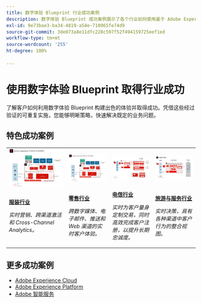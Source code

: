 ```yaml
---
title: 数字体验 Blueprint 行业成功案例
description: 数字体验 Blueprint 成功案例展示了各个行业如何使用基于 Adobe Experience Platform 的 Adobe Experience Cloud 应用程序实现业务价值。
exl-id: 9e73bae3-ba34-4819-a54e-710965fe74d9
source-git-commit: 3de073a8e11dfc228c597f52f494159725eef1ed
workflow-type: tm+mt
source-wordcount: '255'
ht-degree: 100%

---
```


# 使用数字体验 Blueprint 取得行业成功

了解客户如何利用数字体验 Blueprint 构建出色的体验并取得成功。凭借这些经过验证的可重复实施，您能够明晰策略，快速解决既定的业务问题。

## 特色成功案例

<table style="table-layout:fixed">
<tr>
  <td>
    <a href="https://experienceleague.adobe.com/docs/blueprints-learn/architecture/industry-success-stories/apparel.html?lang=zh-Hans"><img alt="使用受众激活、Customer Journey Analytics 和 Customer Journeys Blueprint 的服装行业缩略图" src="../experience-platform/assets/aep+apps_vertical.svg"/></a>
    </td>
  <td>
    <a href="https://experienceleague.adobe.com/docs/blueprints-learn/architecture/industry-success-stories/retail.html?lang=zh-Hans"><img alt="使用线上/线下数据激活和 Journey Optimizer Blueprint 的零售行业缩略图" src="../experience-platform/assets/aep+apps_vertical.svg"/></a>

</td>
  <td>
    <a href="https://experienceleague.adobe.com/docs/blueprints-learn/architecture/industry-success-stories/telecommunications.html?lang=zh-Hans"><img alt="Journey Optimizer Blueprint 的缩略图" src="../customer-journeys/assets/ajo-architecture.svg" /></a>
  </td>
  <td>
    <a href="https://experienceleague.adobe.com/docs/blueprints-learn/architecture/industry-success-stories/travel-hospitality.html?lang=zh-Hans"><img alt="线上/线下数据激活 Blueprint 的缩略图" src="../audience-activation/assets/known_activation.svg" /></a>
  </td>
</tr>
<tr>
  <td>
    <div><a href="https://experienceleague.adobe.com/docs/blueprints-learn/architecture/industry-success-stories/apparel.html"><strong>服装行业</strong></a></div>
    <p><em>实时营销、跨渠道激活和 Cross-Channel Analytics。</em></p>
  </td>
  <td>
    <div><a href="https://experienceleague.adobe.com/docs/blueprints-learn/architecture/industry-success-stories/retail.html"><strong>零售行业</strong></a></div>
    <p><em>跨数字媒体、电子邮件、推送和 Web 渠道的实时客户体验。</em></p>
  </td>
  <td>
    <div><a href="https://experienceleague.adobe.com/docs/blueprints-learn/architecture/industry-success-stories/telecommunications.html"><strong>电信行业</strong></a></div>
    <p><em>实时为客户量身定制交易，同时高效完成客户注册，以提升长期忠诚度。</em></p>
  </td>
  <td>
    <div><a href="https://experienceleague.adobe.com/docs/blueprints-learn/architecture/industry-success-stories/travel-hospitality.html"><strong>旅游与服务行业</strong></a></div>
    <p><em>实时决策，具有各种渠道中客户行为的整合视图。</em></p>
  </td>
</tr>
</table>

## 更多成功案例

* <a href="https://business.adobe.com/customer-success-stories/index.html?Products+%26+Services=Experience">Adobe Experience Cloud</a>
* <a href="https://business.adobe.com/customer-success-stories/index.html?Products+%26+Services=Experience+Platform">Adobe Experience Platform</a>
* <a href="https://business.adobe.com/customer-success-stories/index.html?Products+%26+Services=Intelligent+Services">Adobe 智能服务</a>
